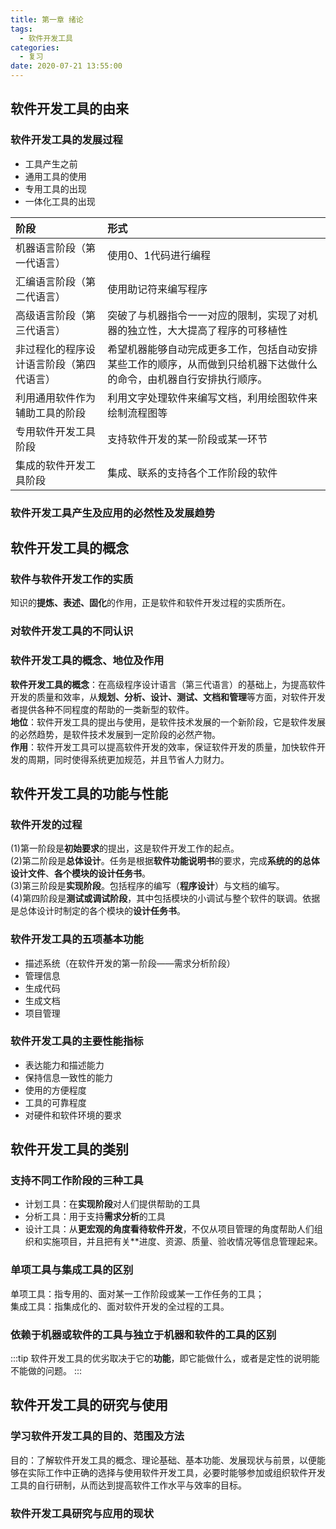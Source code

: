 ```yaml
---
title: 第一章 绪论
tags:
  - 软件开发工具
categories:
  - 复习
date: 2020-07-21 13:55:00
---
```

## 软件开发工具的由来
### 软件开发工具的发展过程
- 工具产生之前
- 通用工具的使用
- 专用工具的出现
- 一体化工具的出现

阶段|形式
:-|:-
机器语言阶段（第一代语言）|使用0、1代码进行编程
汇编语言阶段（第二代语言）|使用助记符来编写程序
高级语言阶段（第三代语言）|突破了与机器指令一一对应的限制，实现了对机器的独立性，大大提高了程序的可移植性
非过程化的程序设计语言阶段（第四代语言）|希望机器能够自动完成更多工作，包括自动安排某些工作的顺序，从而做到只给机器下达做什么的命令，由机器自行安排执行顺序。
利用通用软件作为辅助工具的阶段|利用文字处理软件来编写文档，利用绘图软件来绘制流程图等
专用软件开发工具阶段|支持软件开发的某一阶段或某一环节
集成的软件开发工具阶段|集成、联系的支持各个工作阶段的软件

### 软件开发工具产生及应用的必然性及发展趋势

## 软件开发工具的概念
### 软件与软件开发工作的实质
知识的**提炼、表述、固化**的作用，正是软件和软件开发过程的实质所在。
### 对软件开发工具的不同认识
### 软件开发工具的概念、地位及作用
**软件开发工具的概念**：在高级程序设计语言（第三代语言）的基础上，为提高软件开发的质量和效率，从**规划、分析、设计、测试、文档和管理**等方面，对软件开发者提供各种不同程度的帮助的一类新型的软件。  
**地位**：软件开发工具的提出与使用，是软件技术发展的一个新阶段，它是软件发展的必然趋势，是软件技术发展到一定阶段的必然产物。  
**作用**：软件开发工具可以提高软件开发的效率，保证软件开发的质量，加快软件开发的周期，同时使得系统更加规范，并且节省人力财力。

## 软件开发工具的功能与性能
### 软件开发的过程
(1)第一阶段是**初始要求**的提出，这是软件开发工作的起点。  
(2)第二阶段是**总体设计**。任务是根据**软件功能说明书**的要求，完成**系统的的总体设计文件**、**各个模块的设计任务书**。  
(3)第三阶段是**实现阶段**。包括程序的编写（**程序设计**）与文档的编写。  
(4)第四阶段是**测试或调试阶段**，其中包括模块的小调试与整个软件的联调。依据是总体设计时制定的各个模块的**设计任务书**。
### 软件开发工具的五项基本功能
- 描述系统（在软件开发的第一阶段——需求分析阶段）
- 管理信息
- 生成代码
- 生成文档
- 项目管理
### 软件开发工具的主要性能指标
- 表达能力和描述能力
- 保持信息一致性的能力
- 使用的方便程度
- 工具的可靠程度
- 对硬件和软件环境的要求

## 软件开发工具的类别
### 支持不同工作阶段的三种工具
- 计划工具：在**实现阶段**对人们提供帮助的工具
- 分析工具：用于支持**需求分析**的工具
- 设计工具：从**更宏观的角度看待软件开发**，不仅从项目管理的角度帮助人们组织和实施项目，并且把有关**进度、资源、质量、验收情况等信息管理起来。
### 单项工具与集成工具的区别
单项工具：指专用的、面对某一工作阶段或某一工作任务的工具；  
集成工具：指集成化的、面对软件开发的全过程的工具。
### 依赖于机器或软件的工具与独立于机器和软件的工具的区别

:::tip
软件开发工具的优劣取决于它的**功能**，即它能做什么，或者是定性的说明能不能做的问题。
:::


## 软件开发工具的研究与使用
### 学习软件开发工具的目的、范围及方法
目的：了解软件开发工具的概念、理论基础、基本功能、发展现状与前景，以便能够在实际工作中正确的选择与使用软件开发工具，必要时能够参加或组织软件开发工具的自行研制，从而达到提高软件工作水平与效率的目标。
### 软件开发工具研究与应用的现状